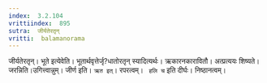 ```yaml
---
index:  3.2.104
vrittiindex:  895
sutra:  जीर्यतेरतृन्
vritti:  balamanorama 
---
```


जीर्यतेरतृन्। भूते इत्येवेति। भूतार्थवृत्तेर्जृ?धातोरतृन् स्यादित्यर्थः। ऋकारनकारावितौ। अत्प्रत्ययः शिष्यते। जरन्निति।उगित्त्वान्नुम्। जीर्ण इति। `ऋत इत्`। रपरत्वम्। ` हलि च` इति दीर्घः। निष्ठानत्वम्। 


